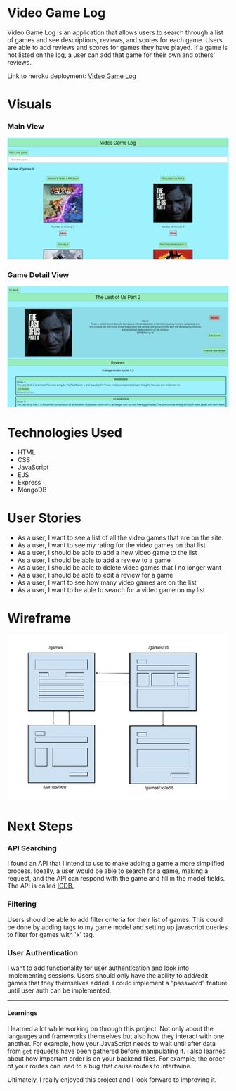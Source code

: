 # Video Game Log

Video Game Log is an application that allows users to search through a list of  games and see descriptions, reviews, and scores for each game. Users are able to add reviews and scores for games they have played. If a game is not listed on the log, a user can add that game for their own and others' reviews.

Link to heroku deployment: [Video Game Log](https://vglog.herokuapp.com/games)

 # Visuals

### Main View
![Main View](./public/main_screen.png)

### Game Detail View
![Main View gif](./public/details_screen.png)

 # Technologies Used
  - HTML
  - CSS
  - JavaScript
  - EJS
  - Express
  - MongoDB

 # User Stories

 - As a user, I want to see a list of all the video games that are on the site.
 - As a user, I want to see my rating for the video games on that list
 - As a user, I should be able to add a new video game to the list
 - As a user, I should be able to add a review to a game
 - As a user, I should be able to delete video games that I no longer want
 - As a user, I should be able to edit a review for a game
 - As a user, I want to see how many video games are on the list
 - As a user, I want to be able to search for a video game on my list



 # Wireframe

![Main Wireframe](./public/project_2_wireframe.png)

 # Next Steps

 ### API Searching
 I found an API that I intend to use to make adding a game a more simplified process. Ideally, a user would be able to search for a game, making a request, and the API can respond with the game and fill in the model fields. The API is called [IGDB.](https://api-docs.igdb.com/#about)

 ### Filtering
 Users should be able to add filter criteria for their list of games. This could be done by adding tags to my game model and setting up javascript queries to filter for games with 'x' tag.

 ### User Authentication
 I want to add functionality for user authentication and look into implementing sessions. Users should only have the ability to add/edit games that they themselves added. I could implement a "password" feature until user auth can be implemented.


------------

#### Learnings
I learned a lot while working on through this project. Not only about the langauges and frameworks themselves but also how they interact with one another. For example, how your JavaScript needs to wait until after data from `get` requests have been gathered before manipulating it. I also learned about how important order is on your backend files. For example, the order of your routes can lead to a bug that cause routes to intertwine. 

Ultimately, I really enjoyed this project and I look forward to improving it.